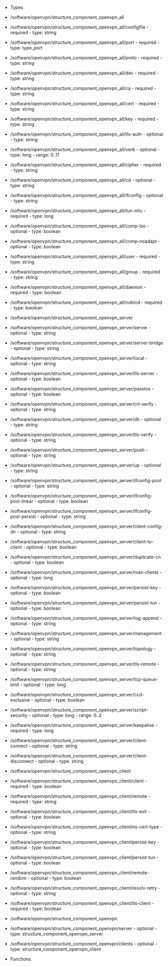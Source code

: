  - Types
  - /software/openvpn/structure_component_openvpn_all
   - /software/openvpn/structure_component_openvpn_all/configfile
    - required
    - type: string
   - /software/openvpn/structure_component_openvpn_all/port
    - required
    - type: type_port
   - /software/openvpn/structure_component_openvpn_all/proto
    - required
    - type: string
   - /software/openvpn/structure_component_openvpn_all/dev
    - required
    - type: string
   - /software/openvpn/structure_component_openvpn_all/ca
    - required
    - type: string
   - /software/openvpn/structure_component_openvpn_all/cert
    - required
    - type: string
   - /software/openvpn/structure_component_openvpn_all/key
    - required
    - type: string
   - /software/openvpn/structure_component_openvpn_all/tls-auth
    - optional
    - type: string
   - /software/openvpn/structure_component_openvpn_all/verb
    - optional
    - type: long
    - range: 0..11
   - /software/openvpn/structure_component_openvpn_all/cipher
    - required
    - type: string
   - /software/openvpn/structure_component_openvpn_all/cd
    - optional
    - type: string
   - /software/openvpn/structure_component_openvpn_all/ifconfig
    - optional
    - type: string
   - /software/openvpn/structure_component_openvpn_all/tun-mtu
    - required
    - type: long
   - /software/openvpn/structure_component_openvpn_all/comp-lzo
    - optional
    - type: boolean
   - /software/openvpn/structure_component_openvpn_all/comp-noadapt
    - optional
    - type: boolean
   - /software/openvpn/structure_component_openvpn_all/user
    - required
    - type: string
   - /software/openvpn/structure_component_openvpn_all/group
    - required
    - type: string
   - /software/openvpn/structure_component_openvpn_all/daemon
    - required
    - type: boolean
   - /software/openvpn/structure_component_openvpn_all/nobind
    - required
    - type: boolean
  - /software/openvpn/structure_component_openvpn_server
   - /software/openvpn/structure_component_openvpn_server/server
    - optional
    - type: string
   - /software/openvpn/structure_component_openvpn_server/server-bridge
    - optional
    - type: string
   - /software/openvpn/structure_component_openvpn_server/local
    - optional
    - type: string
   - /software/openvpn/structure_component_openvpn_server/tls-server
    - optional
    - type: boolean
   - /software/openvpn/structure_component_openvpn_server/passtos
    - optional
    - type: boolean
   - /software/openvpn/structure_component_openvpn_server/crl-verify
    - optional
    - type: string
   - /software/openvpn/structure_component_openvpn_server/dh
    - optional
    - type: string
   - /software/openvpn/structure_component_openvpn_server/tls-verify
    - optional
    - type: string
   - /software/openvpn/structure_component_openvpn_server/push
    - optional
    - type: string
   - /software/openvpn/structure_component_openvpn_server/up
    - optional
    - type: string
   - /software/openvpn/structure_component_openvpn_server/ifconfig-pool
    - optional
    - type: string
   - /software/openvpn/structure_component_openvpn_server/ifconfig-pool-linear
    - optional
    - type: boolean
   - /software/openvpn/structure_component_openvpn_server/ifconfig-pool-persist
    - optional
    - type: string
   - /software/openvpn/structure_component_openvpn_server/client-config-dir
    - optional
    - type: string
   - /software/openvpn/structure_component_openvpn_server/client-to-client
    - optional
    - type: boolean
   - /software/openvpn/structure_component_openvpn_server/duplicate-cn
    - optional
    - type: boolean
   - /software/openvpn/structure_component_openvpn_server/max-clients
    - optional
    - type: long
   - /software/openvpn/structure_component_openvpn_server/persist-key
    - optional
    - type: boolean
   - /software/openvpn/structure_component_openvpn_server/persist-tun
    - optional
    - type: boolean
   - /software/openvpn/structure_component_openvpn_server/log-append
    - optional
    - type: string
   - /software/openvpn/structure_component_openvpn_server/management
    - optional
    - type: string
   - /software/openvpn/structure_component_openvpn_server/topology
    - optional
    - type: string
   - /software/openvpn/structure_component_openvpn_server/tls-remote
    - optional
    - type: string
   - /software/openvpn/structure_component_openvpn_server/tcp-queue-limit
    - optional
    - type: long
   - /software/openvpn/structure_component_openvpn_server/ccd-exclusive
    - optional
    - type: boolean
   - /software/openvpn/structure_component_openvpn_server/script-security
    - optional
    - type: long
    - range: 0..3
   - /software/openvpn/structure_component_openvpn_server/keepalive
    - required
    - type: long
   - /software/openvpn/structure_component_openvpn_server/client-connect
    - optional
    - type: string
   - /software/openvpn/structure_component_openvpn_server/client-disconnect
    - optional
    - type: string
  - /software/openvpn/structure_component_openvpn_client
   - /software/openvpn/structure_component_openvpn_client/client
    - required
    - type: boolean
   - /software/openvpn/structure_component_openvpn_client/remote
    - required
    - type: string
   - /software/openvpn/structure_component_openvpn_client/tls-exit
    - optional
    - type: boolean
   - /software/openvpn/structure_component_openvpn_client/ns-cert-type
    - optional
    - type: string
   - /software/openvpn/structure_component_openvpn_client/persist-key
    - optional
    - type: boolean
   - /software/openvpn/structure_component_openvpn_client/persist-tun
    - optional
    - type: boolean
   - /software/openvpn/structure_component_openvpn_client/remote-random
    - optional
    - type: boolean
   - /software/openvpn/structure_component_openvpn_client/resolv-retry
    - optional
    - type: string
   - /software/openvpn/structure_component_openvpn_client/tls-client
    - required
    - type: boolean
  - /software/openvpn/structure_component_openvpn
   - /software/openvpn/structure_component_openvpn/server
    - optional
    - type: structure_component_openvpn_server
   - /software/openvpn/structure_component_openvpn/clients
    - optional
    - type: structure_component_openvpn_client

 - Functions
